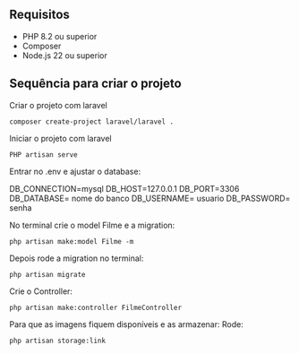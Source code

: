 ## Requisitos

* PHP 8.2 ou superior
* Composer
* Node.js 22 ou superior

## Sequência para criar o projeto

Criar o projeto com laravel

```composer create-project laravel/laravel .```

Iniciar o projeto com laravel

```PHP artisan serve```

Entrar no .env e ajustar o database:

DB_CONNECTION=mysql
DB_HOST=127.0.0.1
DB_PORT=3306
DB_DATABASE= nome do banco
DB_USERNAME= usuario
DB_PASSWORD= senha

No terminal crie o model Filme e a migration:

```php artisan make:model Filme -m```

Depois rode a migration no terminal:

```php artisan migrate```

Crie o Controller:

```php artisan make:controller FilmeController```

Para que as imagens fiquem disponíveis e as armazenar:
Rode:

```php artisan storage:link```


